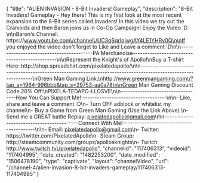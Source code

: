 {
    "title": "ALIEN INVASION - 8-Bit Invaders! Gameplay",
    "description": "8-Bit Invaders! Gameplay - Hey there!  This is my first look at the most recent expansion to the 8-Bit series called Invaders!  In this video we try out the Cranioids and then Baron joins us in Co-Op Campaign!  Enjoy the Video :D \n\nBaron's Channel: https:\/\/www.youtube.com\/channel\/UC3qSqrIqiwgAY4LE1YHRv0Q\n\nIf you enjoyed the video don't forget to Like and Leave a comment :D\n\n-----------------------------------------PA Merchandise----------------------------------------------\n\nRepresent the Knight's of Apollo!\nBuy a T-shirt Here: http:\/\/shop.spreadshirt.com\/pixelatedapollo\/\n\n---------------------------------------------------------------------------------------------------------------\nGreen Man Gaming Link:\nhttp:\/\/www.greenmangaming.com\/?tap_a=1964-996bbb&tap_s=29753-aa0a78\n\nGreen Man Gaming Discount Code 20% Off:\nPIXELA-TEDAPO-LLOSVE\n\n----------------------------------How You Can Support Me! -----------------------------------\n\n- Like, share and leave a comment :D\n- Turn OFF adblock or whitelist my channel\n- Buy a Game from Green Man Gaming (Use the Link Above) \n- Send me a GREAT battle Replay: pixelatedapollo@gmail.com\n\n------------------------------------------Connect With Me!-----------------------------------------\n\n- Email: pixelatedapollo@gmail.com\n- Twitter: https:\/\/twitter.com\/PixelatedApollo\n- Steam Group:  http:\/\/steamcommunity.com\/groups\/apollosknights\n- Twitch: http:\/\/www.twitch.tv\/pixelatedapollo",
    "channelid": "117406313",
    "videoid": "117404995",
    "date_created": "1482253200",
    "date_modified": "1506478190",
    "type": "captivate",
    "layout": "channelVideo",
    "url": "\/channel-4\/alien-invasion-8-bit-invaders-gameplay\/117406313-117404995"
}